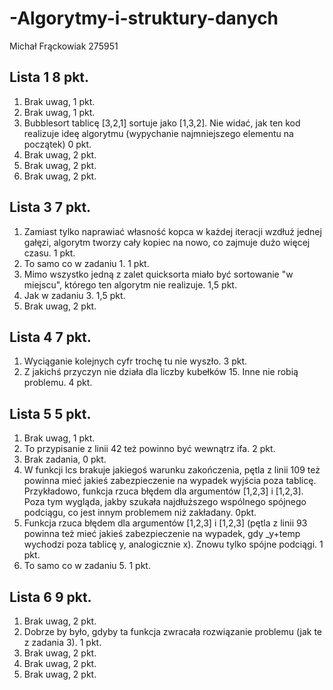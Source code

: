 # -Algorytmy-i-struktury-danych
Michał Frąckowiak 275951

## Lista 1 8 pkt.

1. Brak uwag, 1 pkt.
2. Brak uwag, 1 pkt.
3. Bubblesort tablicę [3,2,1] sortuje jako [1,3,2]. Nie widać, jak ten kod realizuje ideę algorytmu (wypychanie najmniejszego elementu na początek) 0 pkt.
4. Brak uwag, 2 pkt.
5. Brak uwag, 2 pkt.
6. Brak uwag, 2 pkt.

## Lista 3 7 pkt.

1. Zamiast tylko naprawiać własność kopca w każdej iteracji wzdłuż jednej gałęzi, algorytm tworzy cały kopiec na nowo, co zajmuje dużo więcej czasu. 1 pkt.
2. To samo co w zadaniu 1. 1 pkt.
3. Mimo wszystko jedną z zalet quicksorta miało być sortowanie "w miejscu", którego ten algorytm nie realizuje. 1,5 pkt.
4. Jak w zadaniu 3. 1,5 pkt.
5. Brak uwag, 2 pkt.

## Lista 4 7 pkt.

1. Wyciąganie kolejnych cyfr trochę tu nie wyszło. 3 pkt.
2. Z jakichś przyczyn nie działa dla liczby kubełków 15. Inne nie robią problemu. 4 pkt.

## Lista 5 5 pkt.

1. Brak uwag, 1 pkt.
2. To przypisanie z linii 42 też powinno być wewnątrz ifa. 2 pkt.
3. Brak zadania, 0 pkt.
4. W funkcji lcs brakuje jakiegoś warunku zakończenia, pętla z linii 109 też powinna mieć jakieś zabezpieczenie na wypadek wyjścia poza tablicę. Przykładowo, funkcja rzuca błędem dla argumentów [1,2,3] i [1,2,3]. Poza tym wygląda, jakby szukała najdłuższego wspólnego spójnego podciągu, co jest innym problemem niż zakładany. 0pkt.
5. Funkcja rzuca błędem dla argumentów [1,2,3] i [1,2,3] (pętla z linii 93 powinna też mieć jakieś zabezpieczenie na wypadek, gdy _y+temp wychodzi poza tablicę y, analogicznie x). Znowu tylko spójne podciągi. 1 pkt.
6. To samo co w zadaniu 5. 1 pkt.

## Lista 6 9 pkt.

1. Brak uwag, 2 pkt.
2. Dobrze by było, gdyby ta funkcja zwracała rozwiązanie problemu (jak te z zadania 3). 1 pkt.
3. Brak uwag, 2 pkt.
4. Brak uwag, 2 pkt.
5. Brak uwag, 2 pkt.
